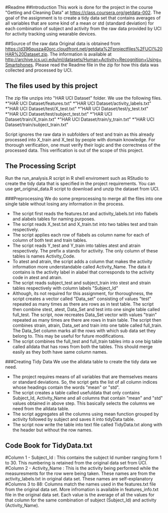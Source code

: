 #Readme
##Introduction
This work is done for the project in the course "Getting and Cleaning Data" at https://class.coursera.org/getdata-002. The goal of the assignment is to create a tidy data set that contains averages of all variables that are some kind of a mean or std (standard deviation) for each combination of subject and activity from the raw data provided by UCI for activity tracking using wearable devices.

##Source of the raw data
Original data is obtained from https://d396qusza40orc.cloudfront.net/getdata%2Fprojectfiles%2FUCI%20HAR%20Dataset.zip. The information is available at http://archive.ics.uci.edu/ml/datasets/Human+Activity+Recognition+Using+Smartphones. Please read the Readme file in the zip for how this data was collected and processed by UCI.

## The files used by this project
The zip file unzips into "HAR UCI Dataset" folder. We use the following files.
*"HAR UCI Dataset/features.txt"
*"HAR UCI Dataset/activity_labels.txt"
*"HAR UCI Dataset/test/X_test.txt"
*"HAR UCI Dataset/test/y_test.txt"
*"HAR UCI Dataset/test/subject_test.txt"
*"HAR UCI Dataset/train/X_train.txt"
*"HAR UCI Dataset/train/y_train.txt"
*"HAR UCI Dataset/train/subject_train.txt"

Script ignores the raw data in subfolders of test and train as this already processed into X_train and X_test by people with domain knowledge. For thorough verification, one must verify their logic and the correctness of the processed data. This verification is out of the scope of this project.

## The Processing Script
Run the run_analysis.R script in R shell enviroment such as RStudio to create the tidy data that is specified in the project requirements. You can use get_original_data.R script to download and unzip the dataset from UCI.

###Preprocessing
We do some preprocessing to merge all the files into one single table without losing any information in the process.
* The script first reads the features.txt and activity_labels.txt into flabels and alabels tables for naming purposes.
* The script reads X_test.txt and X_train.txt into two tables test and train respectively.
* The script applies each row of flabels as column name for each of column of both test and train tables.
* The script reads Y_test and Y_train into tables atest and atrain respectively. The prefix a stands for activity. The only column of these tables is names Activity_Code.
* To atest and atrain, the script adds a column that makes the activity information more understandable called Activity_Name. The data it contains is the activity label in alabel that corresponds to the activity code in atest and atrain.
* The script reads subject_test and subject_train into stest and strain tables respectively with column labels "Subject_Id"
* Although, its not required for this assignment, for thoroughness, the script creates a vector called "Data_set" consisting of values "test" repeated as many times as there are rows as in test table. The script then combine stest, atest, Data_Set and test into one single table called full_test. The script, now recreates Data_Set vector with values "train" repeated as many times are there are rows in train table. The script then combines strain, atrain, Data_set and train into one table called full_train. The Data_Set column marks all the rows with which sub data set they belong to. This may be useful for future modifications.
* The script combines the full_test and full_train tables into a one big table called alldata that has rows from both the tables. This should merge easily as they both have same column names.

###Creating Tidy Data
We use the alldata table to create the tidy data we need.
* The project requires means of all variables that are themselves means or standard deviations. So, the script gets the list of all column indices whose headings contain the words "mean" or "std".
* The script creates a table called usefuldata that only contains Subject_Id, Activity_Name and all columns that contain "mean" and "std" values obtained in above step. This basically selects the columns we need from the alldata table.
* The script aggregates all the columns using mean function grouped by activity followed by subject and saves it into tidyData table.
* The script now write the table into text file called TidyData.txt along with the header but without the row names.

## Code Book for TidyData.txt
#Column 1 - Subject_Id : This contains the subject Id number ranging form 1 to 30. This numbering is retained from the original data set from UCI.
#Column 2 - Activity_Name : This is the activity being performed while the measuresments for the row were being taken. These names are from the activity_labels.txt in original data set. These names are self-explanatory
#Columns 3 to 88: Columns match the names used in the features.txt file from the original data set. More infromation is available in features_info.txt file in the original data set. Each value is the average of all the values for that column for the same combination of subject (Subject_Id) and activity (Activity_Name).